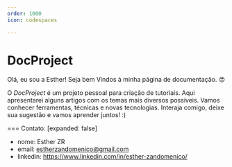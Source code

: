 ```yaml
---
order: 1000
icon: codespaces

---
```


# DocProject 

Olá, eu sou a Esther!
Seja bem Vindos à minha página de documentação.  😍

O _DocProject_ é um projeto pessoal para criação de tutoriais.
Aqui apresentarei alguns artigos com os temas mais diversos possíveis. Vamos conhecer ferramentas, técnicas e novas tecnologias.
Interaja comigo, deixe sua sugestão e vamos aprender juntos! :)



=== Contato: [expanded: false]
  - nome: Esther ZR
  - email: estherzandomenico@gmail.com
  - linkedin: https://www.linkedin.com/in/esther-zandomenico/

